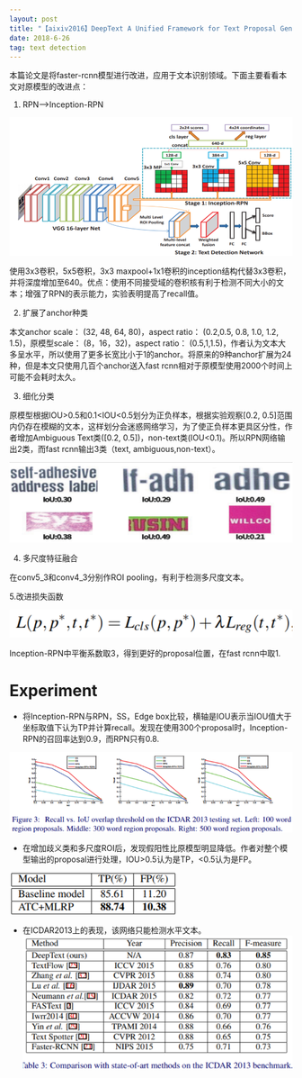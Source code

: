 ```yaml
---
layout: post
title: "【aixiv2016】DeepText A Unified Framework for Text Proposal Generation and Text Detection in Natural Images"
date: 2018-6-26
tag: text detection 
---   
```

本篇论文是将faster-rcnn模型进行改进，应用于文本识别领域。下面主要看看本文对原模型的改进点：

1. RPN-->Inception-RPN

![network architecture](_images/deeptext-1.PNG)

使用3x3卷积，5x5卷积，3x3 maxpool+1x1卷积的inception结构代替3x3卷积，并将深度增加至640。优点：使用不同接受域的卷积核有利于检测不同大小的文本；增强了RPN的表示能力，实验表明提高了recall值。

2. 扩展了anchor种类

本文anchor scale： (32, 48, 64, 80)，aspect ratio： (0.2,0.5, 0.8, 1.0, 1.2, 1.5)，原模型scale： (8，16，32)，aspect ratio： (0.5,1,1.5)，作者认为文本大多呈水平，所以使用了更多长宽比小于1的anchor。将原来的9种anchor扩展为24种，但是本文只使用几百个anchor送入fast rcnn相对于原模型使用2000个时间上可能不会耗时太久。

3. 细化分类

原模型根据IOU>0.5和0.1<IOU<0.5划分为正负样本，根据实验观察[0.2, 0.5]范围内仍存在模糊的文本，这样划分会迷惑网络学习，为了使正负样本更具区分性，作者增加Ambiguous Text类([0.2, 0.5])，non-text类(IOU<0.1)。所以RPN网络输出2类，而fast rcnn输出3类（text, ambiguous,non-text）。

![network architecture](_images/deeptext-2.PNG)

4. 多尺度特征融合

在conv5_3和conv4_3分别作ROI pooling，有利于检测多尺度文本。

5.改进损失函数

![network architecture](_images/deeptext-3.PNG)

Inception-RPN中平衡系数取3，得到更好的proposal位置，在fast rcnn中取1.

# Experiment

* 将Inception-RPN与RPN，SS，Edge box比较，横轴是IOU表示当IOU值大于坐标取值下认为TP并计算recall。发现在使用300个proposal时，Inception-RPN的召回率达到0.9，而RPN只有0.8.

![](_images/deeptext-4.PNG)

* 在增加歧义类和多尺度ROI后，发现假阳性比原模型明显降低。作者对整个模型输出的proposal进行处理，IOU>0.5认为是TP，<0.5认为是FP。

![](_images/deeptext-5.PNG)

* 在ICDAR2013上的表现，该网络只能检测水平文本。
![](_images/deeptext-6.PNG)
